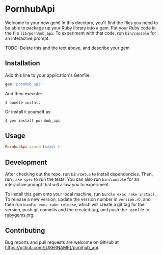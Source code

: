 # PornhubApi

Welcome to your new gem! In this directory, you'll find the files you need to be able to package up your Ruby library into a gem. Put your Ruby code in the file `lib/pornhub_api`. To experiment with that code, run `bin/console` for an interactive prompt.

TODO: Delete this and the text above, and describe your gem

## Installation

Add this line to your application's Gemfile:

```ruby
gem 'pornhub_api'
```

And then execute:

    $ bundle install

Or install it yourself as:

    $ gem install pornhub_api

## Usage

```ruby
PornhubApi.search(size: )
```

## Development

After checking out the repo, run `bin/setup` to install dependencies. Then, run `rake spec` to run the tests. You can also run `bin/console` for an interactive prompt that will allow you to experiment.

To install this gem onto your local machine, run `bundle exec rake install`. To release a new version, update the version number in `version.rb`, and then run `bundle exec rake release`, which will create a git tag for the version, push git commits and the created tag, and push the `.gem` file to [rubygems.org](https://rubygems.org).

## Contributing

Bug reports and pull requests are welcome on GitHub at https://github.com/[USERNAME]/pornhub_api.
